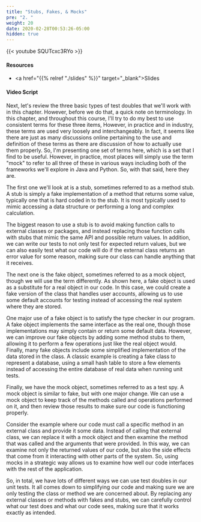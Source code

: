 ```yaml
---
title: "Stubs, Fakes, & Mocks"
pre: "2. "
weight: 20
date: 2020-02-28T00:53:26-05:00
hidden: true
---
```


{{< youtube SQUTcxc3RYo   >}}

#### Resources

* <a href="{{% relref "./slides" %}}" target="_blank">Slides</a>

#### Video Script

Next, let's review the three basic types of test doubles that we'll work with in this chapter. However, before we do that, a quick note on terminology. In this chapter, and throughout this course, I'll try to do my best to use consistent terms for these three items, However, in practice and in industry, these terms are used very loosely and interchangeably. In fact, it seems like there are just as many discussions online pertaining to the use and definition of these terms as there are discussion of how to actually use them properly. So, I'm presenting one set of terms here, which is a set that I find to be useful. However, in practice, most places will simply use the term "mock" to refer to all three of these in various ways including both of the frameworks we'll explore in Java and Python. So, with that said, here they are.

The first one we'll look at is a stub, sometimes referred to as a method stub. A stub is simply a fake implementation of a method that returns some value, typically one that is hard coded in to the stub. It is most typically used to mimic accessing a data structure or performing a long and complex calculation. 

The biggest reason to use a stub is to avoid making function calls to external classes or packages, and instead replacing those function calls with stubs that mimic the same API and possible return values. In addition, we can write our tests to not only test for expected return values, but we can also easily test what our code will do if the external class returns an error value for some reason, making sure our class can handle anything that it receives.

The next one is the fake object, sometimes referred to as a mock object, though we will use the term differently. As shown here, a fake object is used as a substitute for a real object in our code. In this case, we could create a fake version of the class that handles user accounts, allowing us to use some default accounts for testing instead of accessing the real system where they are stored.

One major use of a fake object is to satisfy the type checker in our program. A fake object implements the same interface as the real one, though those implementations may simply contain or return some default data. However, we can improve our fake objects by adding some method stubs to them, allowing it to perform a few operations just like the real object would. Finally, many fake objects include some simplified implementation of the data stored in the class. A classic example is creating a fake class to represent a database, using a small hash table to store a few elements instead of accessing the entire database of real data when running unit tests. 

Finally, we have the mock object, sometimes referred to as a test spy. A mock object is similar to fake, but with one major change. We can use a mock object to keep track of the methods called and operations performed on it, and then review those results to make sure our code is functioning properly. 

Consider the example where our code must call a specific method in an external class and provide it some data. Instead of calling that external class, we can replace it with a mock object and then examine the method that was called and the arguments that were provided. In this way, we can examine not only the returned values of our code, but also the side effects that come from it interacting with other parts of the system. So, using mocks in a strategic way allows us to examine how well our code interfaces with the rest of the application.

So, in total, we have lots of different ways we can use test doubles in our unit tests. It all comes down to simplifying our code and making sure we are only testing the class or method we are concerned about. By replacing any external classes or methods with fakes and stubs, we can carefully control what our test does and what our code sees, making sure that it works exactly as intended. 
